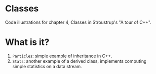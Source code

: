 # Classes
Code illustrations for chapter 4, Classes in Stroustrup's
"A tour of C++".

# What is it?
1. `Particles`: simple example of inheritance in C++.
1. `Stats`: another example of a derived class, implements computing
    simple statistics on a data stream.
